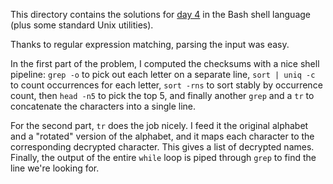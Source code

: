 This directory contains the solutions for [day
4](http://adventofcode.com/2016/day/4) in the Bash shell language (plus some
standard Unix utilities).

Thanks to regular expression matching, parsing the input was easy.

In the first part of the problem, I computed the checksums with a nice shell
pipeline: `grep -o` to pick out each letter on a separate line, `sort | uniq
-c` to count occurrences for each letter, `sort -rns` to sort stably by
occurrence count, then `head -n5` to pick the top 5, and finally another `grep`
and a `tr` to concatenate the characters into a single line.

For the second part, `tr` does the job nicely. I feed it the original alphabet
and a "rotated" version of the alphabet, and it maps each character to the
corresponding decrypted character. This gives a list of decrypted names.
Finally, the output of the entire `while` loop is piped through `grep` to find
the line we're looking for.
